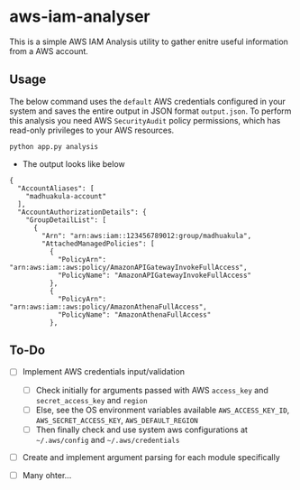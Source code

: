 # aws-iam-analyser

This is a simple AWS IAM Analysis utility to gather enitre useful information from a AWS account.

## Usage

The below command uses the `default` AWS credentials configured in your system and saves the entire output in JSON format `output.json`. To perform this analysis you need AWS `SecurityAudit` policy permissions, which has read-only privileges to your AWS resources.

```bash
python app.py analysis
```

* The output looks like below

```
{
  "AccountAliases": [
    "madhuakula-account"
  ],
  "AccountAuthorizationDetails": {
    "GroupDetailList": [
      {
        "Arn": "arn:aws:iam::123456789012:group/madhuakula",
        "AttachedManagedPolicies": [
          {
            "PolicyArn": "arn:aws:iam::aws:policy/AmazonAPIGatewayInvokeFullAccess",
            "PolicyName": "AmazonAPIGatewayInvokeFullAccess"
          },
          {
            "PolicyArn": "arn:aws:iam::aws:policy/AmazonAthenaFullAccess",
            "PolicyName": "AmazonAthenaFullAccess"
          },
```

## To-Do

- [ ] Implement AWS credentials input/validation
  - [ ] Check initially for arguments passed with AWS `access_key` and `secret_access_key` and `region`
  - [ ] Else, see the OS environment variables available `AWS_ACCESS_KEY_ID`, `AWS_SECRET_ACCESS_KEY`, `AWS_DEFAULT_REGION`
  - [ ] Then finally check and use system aws configurations at `~/.aws/config` and `~/.aws/credentials`
- [ ] Create and implement argument parsing for each module specifically
- [ ] Many ohter...

